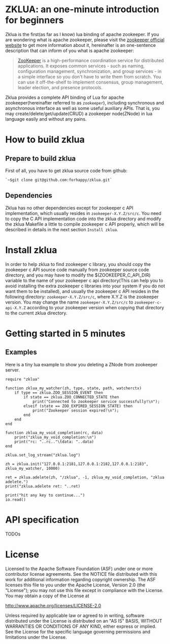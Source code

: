 # ZKLUA: an one-minute introduction for beginners #
Zklua is the first(as far as I know) lua binding of apache zookeeper. If you are wondering what is apache zookeeper, please visit the [zookeeper official website](http://zookeeper.apache.org/ "Apache ZooKeeper") to get more information about it, hereinafter is an one-sentence description that can inform of you what is apache zookeeper: 

> [ZooKeeper](http://zookeeper.apache.org/ "Apache ZooKeeper") is a high-performance coordination service for distributed applications. It exposes common services - such as naming, configuration management, synchronization, and group services - in a simple interface so you don't have to write them from scratch. You can use it off-the-shelf to implement consensus, group management, leader election, and presence protocols.

Zklua provides a complete API binding of Lua for apache zookeeper(hereinafter referred to as `zookeeper`), including synchronous and asynchronous interface as well as some useful auxiliary APIs. That is, you may create/delete/get/update(CRUD) a zookeeper node(ZNode) in lua language easily and without any pains.

# How to build zklua #
## Prepare to build zklua ##
First of all, you have to get zklua source code from github:

    `~$git clone git@github.com:forhappy/zklua.git`

## Dependencies ##
Zklua has no other dependencies except for zookeeper c API implementation, which usually resides in `zookeeper-X.Y.Z/src/c`. You need to copy the C API implementation code into the zklua directory and modify the zklua Makefile a little to compile zookeeper c API properly, which will be described in details in the next section `Install zklua`.

# Install zklua #
In order to help zklua to find zookeeper c library, you should copy the zookeeper c API source code manually from zookeeper source code directory, and you may have to modify the $(ZOOKEEPER_C_API_DIR) variable to the name of your zookeeper c api directory(This can help you to avoid installing the extra zookeeper c libraries into your system if you do not want them to be installed), and usually the zookeeper c API resides in the following directory: `zookeeper-X.Y.Z/src/c`, where X.Y.Z is the zookeeper version. You may change the name `zookeeper-X.Y.Z/src/c` to `zookeeper-c-api-X.Y.Z` according to your zookeeper version when copying that directory to the current zklua directory.

# Getting started in 5 minutes #
## Examples ##
Here is a tiny lua example to show you deleting a ZNode from zookeeper server.

    require "zklua"
  
	function zklua_my_watcher(zh, type, state, path, watcherctx)
    	if type == zklua.ZOO_SESSION_EVENT then
        	if state == zklua.ZOO_CONNECTED_STATE then
            	print("Connected to zookeeper service successfully!\n");
         	elseif (state == ZOO_EXPIRED_SESSION_STATE) then
            	print("Zookeeper session expired!\n");
        	end
    	end
	end
	
	function zklua_my_void_completion(rc, data)
   		print("zklua_my_void_completion:\n")
    	print("rc: "..rc.."\tdata: "..data)
	end
	
	zklua.set_log_stream("zklua.log")
	
	zh = zklua.init("127.0.0.1:2181,127.0.0.1:2182,127.0.0.1:2183", zklua_my_watcher, 10000)
	
	ret = zklua.adelete(zh, "/zklua", -1, zklua_my_void_completion, "zklua adelete.")
	print("zklua.adelete ret: "..ret)
	
	print("hit any key to continue...")
	io.read()

# API specification #
TODOs

# License #
Licensed to the Apache Software Foundation (ASF) under one
or more contributor license agreements. See the NOTICE file
distributed with this work for additional information
regarding copyright ownership. The ASF licenses this file
to you under the Apache License, Version 2.0 (the
"License"); you may not use this file except in compliance
with the License. You may obtain a copy of the License at

http://www.apache.org/licenses/LICENSE-2.0

Unless required by applicable law or agreed to in writing, software
distributed under the License is distributed on an "AS IS" BASIS,
WITHOUT WARRANTIES OR CONDITIONS OF ANY KIND, either express or implied.
See the License for the specific language governing permissions and
limitations under the License.

